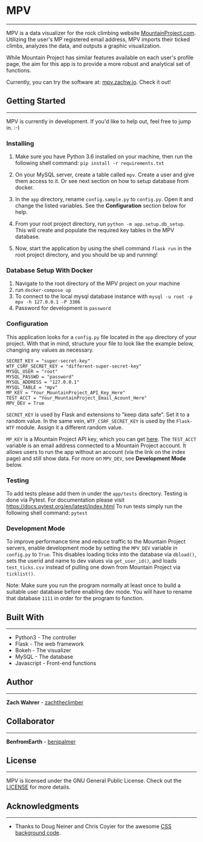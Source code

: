 # MPV
---
MPV is a data visualizer for the rock climbing website [MountainProject.com](https://mountainproject.com). Utilizing the user's MP registered email address, MPV imports their ticked climbs, analyzes the data, and outputs a graphic visualization.

While Mountain Project has similar features available on each user's profile page, the aim for this app is to provide a more robust and analytical set of functions.

Currently, you can try the software at: [mpv.zachw.io](https://mpv.zachw.io). Check it out!

## Getting Started
---
MPV is currently in development. If you'd like to help out, feel free to jump in. :-)


### Installing
1. Make sure you have Python 3.6 installed on your machine, then run the following
shell command: `pip install -r requirements.txt`

2. On your MySQL server, create a table called `mpv`. Create a user and give them access to it. Or see next section on how
to setup database from docker.

3. In the `app` directory, rename `config.sample.py` to `config.py`. Open it and change the listed variables. See the **Configuration** section below for help.

4. From your root project directory, run `python -m app.setup.db_setup`. This will create and populate the required key tables in the MPV database.

5. Now, start the application by using the shell command `flask run` in the root project directory, and you should be up and running!

### Database Setup With Docker
1. Navigate to the root directory of the MPV project on your machine
2. run `docker-compose up`
3. To connect to the local mysql database instance with `mysql -u root -p mpv -h 127.0.0.1 -P 3306`
4. Password for development is `password`

### Configuration
This application looks for a `config.py` file located in the `app` directory of your project. With that in mind,
structure your file to look like the example below, changing any values as necessary.
```
SECRET_KEY = "super-secret-key"
WTF_CSRF_SECRET_KEY = "different-super-secret-key"
MYSQL_USER = "root"
MYSQL_PASSWD = "password"
MYSQL_ADDRESS = "127.0.0.1"
MYSQL_TABLE = "mpv"
MP_KEY = "Your_MountainProject_API_Key_Here"
TEST_ACCT = "Your_MountainProject_Email_Acount_Here"
MPV_DEV = True
```
`SECRET_KEY` is used by Flask and extensions to "keep data safe". Set it to a random value. In the same vein, `WTF_CSRF_SECRET_KEY` is used by the `Flask-WTF` module. Assign it a different random value.

`MP_KEY` is a Mountain Project API key, which you can get [here](https://www.mountainproject.com/data). The `TEST_ACCT` variable is an email address connected to a Mountain Project account. It allows users to run the app without an account (via the link on the index page) and still show data. For more on `MPV_DEV`, see **Development Mode** below.

### Testing

To add tests please add them in under the `app/tests` directory.
Testing is done via Pytest. For documentation please visit https://docs.pytest.org/en/latest/index.html
To run tests simply run the following shell command: `pytest`

### Development Mode
To improve performance time and reduce traffic to the Mountain Project servers, enable development mode by setting the `MPV_DEV` variable in `config.py` to `True`. This disables loading ticks into the database via `dbload()`, sets the userid and name to dev values via `get_user_id()`, and loads `test_ticks.csv` instead of pulling one down from Mountain Project via `ticklist()`.

Note: Make sure you run the program normally at least once to build a suitable user database before enabling dev mode. You will have to rename that database `1111` in order for the program to function.  

## Built With
---
* Python3 - The controller
* Flask - The web framework
* Bokeh - The visualizer
* MySQL - The database
* Javascript - Front-end functions

## Author
---
**Zach Wahrer** - [zachtheclimber](https://github.com/zachtheclimber)

## Collaborator
---
**BenfromEarth** - [benjpalmer](https://github.com/benjpalmer)

## License
---
MPV is licensed under the GNU General Public License. Check out the [LICENSE](LICENSE) for more details.

## Acknowledgments
---
* Thanks to Doug Neiner and Chris Coyier for the awesome [CSS background code](https://css-tricks.com/perfect-full-page-background-image/).
